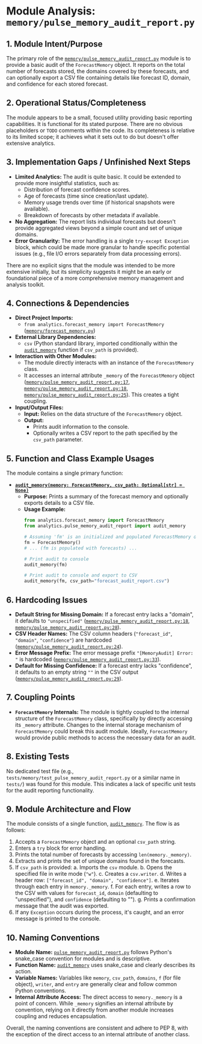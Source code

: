 # Module Analysis: `memory/pulse_memory_audit_report.py`

## 1. Module Intent/Purpose

The primary role of the [`memory/pulse_memory_audit_report.py`](../../../memory/pulse_memory_audit_report.py) module is to provide a basic audit of the `ForecastMemory` object. It reports on the total number of forecasts stored, the domains covered by these forecasts, and can optionally export a CSV file containing details like forecast ID, domain, and confidence for each stored forecast.

## 2. Operational Status/Completeness

The module appears to be a small, focused utility providing basic reporting capabilities. It is functional for its stated purpose. There are no obvious placeholders or `TODO` comments within the code. Its completeness is relative to its limited scope; it achieves what it sets out to do but doesn't offer extensive analytics.

## 3. Implementation Gaps / Unfinished Next Steps

*   **Limited Analytics:** The audit is quite basic. It could be extended to provide more insightful statistics, such as:
    *   Distribution of forecast confidence scores.
    *   Age of forecasts (time since creation/last update).
    *   Memory usage trends over time (if historical snapshots were available).
    *   Breakdown of forecasts by other metadata if available.
*   **No Aggregation:** The report lists individual forecasts but doesn't provide aggregated views beyond a simple count and set of unique domains.
*   **Error Granularity:** The error handling is a single `try-except Exception` block, which could be made more granular to handle specific potential issues (e.g., file I/O errors separately from data processing errors).

There are no explicit signs that the module was intended to be more extensive initially, but its simplicity suggests it might be an early or foundational piece of a more comprehensive memory management and analysis toolkit.

## 4. Connections & Dependencies

*   **Direct Project Imports:**
    *   `from analytics.forecast_memory import ForecastMemory` ([`memory/forecast_memory.py`](../../../memory/forecast_memory.py:10))
*   **External Library Dependencies:**
    *   `csv` (Python standard library, imported conditionally within the [`audit_memory`](../../../memory/pulse_memory_audit_report.py:12) function if `csv_path` is provided).
*   **Interaction with Other Modules:**
    *   The module directly interacts with an instance of the `ForecastMemory` class.
    *   It accesses an internal attribute `_memory` of the `ForecastMemory` object ([`memory/pulse_memory_audit_report.py:17`](../../../memory/pulse_memory_audit_report.py:17), [`memory/pulse_memory_audit_report.py:18`](../../../memory/pulse_memory_audit_report.py:18), [`memory/pulse_memory_audit_report.py:25`](../../../memory/pulse_memory_audit_report.py:25)). This creates a tight coupling.
*   **Input/Output Files:**
    *   **Input:** Relies on the data structure of the `ForecastMemory` object.
    *   **Output:**
        *   Prints audit information to the console.
        *   Optionally writes a CSV report to the path specified by the `csv_path` parameter.

## 5. Function and Class Example Usages

The module contains a single primary function:

*   **[`audit_memory(memory: ForecastMemory, csv_path: Optional[str] = None)`](../../../memory/pulse_memory_audit_report.py:12)**
    *   **Purpose:** Prints a summary of the forecast memory and optionally exports details to a CSV file.
    *   **Usage Example:**
        ```python
        from analytics.forecast_memory import ForecastMemory
        from analytics.pulse_memory_audit_report import audit_memory

        # Assuming 'fm' is an initialized and populated ForecastMemory object
        fm = ForecastMemory()
        # ... (fm is populated with forecasts) ...

        # Print audit to console
        audit_memory(fm)

        # Print audit to console and export to CSV
        audit_memory(fm, csv_path="forecast_audit_report.csv")
        ```

## 6. Hardcoding Issues

*   **Default String for Missing Domain:** If a forecast entry lacks a "domain", it defaults to `"unspecified"` ([`memory/pulse_memory_audit_report.py:18`](../../../memory/pulse_memory_audit_report.py:18), [`memory/pulse_memory_audit_report.py:28`](../../../memory/pulse_memory_audit_report.py:28)).
*   **CSV Header Names:** The CSV column headers (`"forecast_id"`, `"domain"`, `"confidence"`) are hardcoded ([`memory/pulse_memory_audit_report.py:24`](../../../memory/pulse_memory_audit_report.py:24)).
*   **Error Message Prefix:** The error message prefix `"[MemoryAudit] Error: "` is hardcoded ([`memory/pulse_memory_audit_report.py:33`](../../../memory/pulse_memory_audit_report.py:33)).
*   **Default for Missing Confidence:** If a forecast entry lacks "confidence", it defaults to an empty string `""` in the CSV output ([`memory/pulse_memory_audit_report.py:29`](../../../memory/pulse_memory_audit_report.py:29)).

## 7. Coupling Points

*   **`ForecastMemory` Internals:** The module is tightly coupled to the internal structure of the `ForecastMemory` class, specifically by directly accessing its `_memory` attribute. Changes to the internal storage mechanism of `ForecastMemory` could break this audit module. Ideally, `ForecastMemory` would provide public methods to access the necessary data for an audit.

## 8. Existing Tests

No dedicated test file (e.g., `tests/memory/test_pulse_memory_audit_report.py` or a similar name in `tests/`) was found for this module. This indicates a lack of specific unit tests for the audit reporting functionality.

## 9. Module Architecture and Flow

The module consists of a single function, [`audit_memory`](../../../memory/pulse_memory_audit_report.py:12).
The flow is as follows:
1.  Accepts a `ForecastMemory` object and an optional `csv_path` string.
2.  Enters a `try` block for error handling.
3.  Prints the total number of forecasts by accessing `len(memory._memory)`.
4.  Extracts and prints the set of unique domains found in the forecasts.
5.  If `csv_path` is provided:
    a.  Imports the `csv` module.
    b.  Opens the specified file in write mode (`"w"`).
    c.  Creates a `csv.writer`.
    d.  Writes a header row: `["forecast_id", "domain", "confidence"]`.
    e.  Iterates through each entry in `memory._memory`.
    f.  For each entry, writes a row to the CSV with values for `forecast_id`, `domain` (defaulting to "unspecified"), and `confidence` (defaulting to "").
    g.  Prints a confirmation message that the audit was exported.
6.  If any `Exception` occurs during the process, it's caught, and an error message is printed to the console.

## 10. Naming Conventions

*   **Module Name:** [`pulse_memory_audit_report.py`](../../../memory/pulse_memory_audit_report.py) follows Python's snake_case convention for modules and is descriptive.
*   **Function Name:** [`audit_memory`](../../../memory/pulse_memory_audit_report.py:12) uses snake_case and clearly describes its action.
*   **Variable Names:** Variables like `memory`, `csv_path`, `domains`, `f` (for file object), `writer`, and `entry` are generally clear and follow common Python conventions.
*   **Internal Attribute Access:** The direct access to `memory._memory` is a point of concern. While `_memory` signifies an internal attribute by convention, relying on it directly from another module increases coupling and reduces encapsulation.

Overall, the naming conventions are consistent and adhere to PEP 8, with the exception of the direct access to an internal attribute of another class.